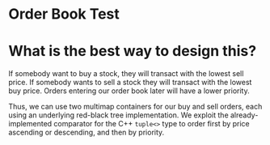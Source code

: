 # Order Book Test


# What is the best way to design this?
If somebody want to buy a stock, they will transact with the lowest sell price. If somebody wants to sell a stock they will transact with the lowest buy price. Orders entering our order book later will have a lower priority.

Thus, we can use two multimap containers for our buy and sell orders, each using an underlying red-black tree implementation. We exploit the already-implemented comparator for the C++ `tuple<>` type to order first by  price ascending or descending, and then by priority. 
